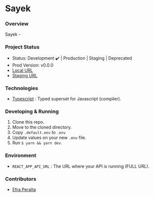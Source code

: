 # Sayek

### Overview

Sayek - 

### Project Status

* Status: Development ✔️ | Production | Staging | Deprecated
* Prod Version: v0.0.0
* [Local URL]()
* [Staging URL]()

### Technologies

* [Typescript](https://www.typescriptlang.org/) : Typed superset for Javascript (compiler).

### Developing & Running

1. Clone this repo.
2. Move to the cloned directory.
3. Copy ``` .default.env ``` to ``` .env ```
4. Update values on your new ``` .env ``` file.
5. Run ``` $ yarn && yarn dev ```.

### Environment

* ``` REACT_APP_API_URL ``` : The URL where your API is running (FULL URL).

### Contributors

* [Efra Peralta](https://github.com/Efraa)